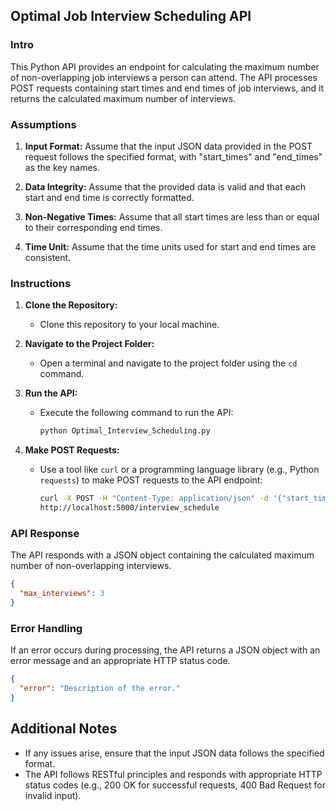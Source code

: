 ## Optimal Job Interview Scheduling API

### Intro

This Python API provides an endpoint for calculating the maximum number of non-overlapping job interviews a person can attend. The API processes POST requests containing start times and end times of job interviews, and it returns the calculated maximum number of interviews.

### Assumptions

1. **Input Format:** Assume that the input JSON data provided in the POST request follows the specified format, with "start_times" and "end_times" as the key names.

2. **Data Integrity:** Assume that the provided data is valid and that each start and end time is correctly formatted.

3. **Non-Negative Times:** Assume that all start times are less than or equal to their corresponding end times.

4. **Time Unit:** Assume that the time units used for start and end times are consistent.

### Instructions

1. **Clone the Repository:**
   - Clone this repository to your local machine.

2. **Navigate to the Project Folder:**
   - Open a terminal and navigate to the project folder using the `cd` command.

3. **Run the API:**
   - Execute the following command to run the API:

     ```bash
     python Optimal_Interview_Scheduling.py
     ```

4. **Make POST Requests:**
   - Use a tool like `curl` or a programming language library (e.g., Python `requests`) to make POST requests to the API endpoint:

     ```bash
     curl -X POST -H "Content-Type: application/json" -d '{"start_times": [...], "end_times": [...]}'
     http://localhost:5000/interview_schedule
     ```

### API Response

The API responds with a JSON object containing the calculated maximum number of non-overlapping interviews.

```json
{
  "max_interviews": 3
}
```

### Error Handling

If an error occurs during processing, the API returns a JSON object with an error message and an appropriate HTTP status code.

```json
{
  "error": "Description of the error."
}
```


## Additional Notes

- If any issues arise, ensure that the input JSON data follows the specified format.
- The API follows RESTful principles and responds with appropriate HTTP status codes (e.g., 200 OK for successful requests, 400 Bad Request for invalid input).
